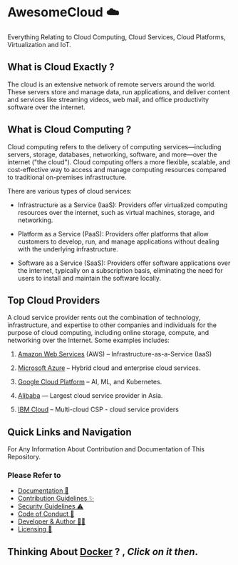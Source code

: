 # AwesomeCloud ☁️

Everything Relating to Cloud Computing, Cloud Services, Cloud Platforms, Virtualization and IoT.

## What is Cloud Exactly ?

The cloud is an extensive network of remote servers around the world. These servers store and manage data, run applications, and deliver content and services like streaming videos, web mail, and office productivity software over the internet.

## What is Cloud Computing ?

Cloud computing refers to the delivery of computing services—including servers, storage, databases, networking, software, and more—over the internet ("the cloud"). Cloud computing offers a more flexible, scalable, and cost-effective way to access and manage computing resources compared to traditional on-premises infrastructure.

There are various types of cloud services:

- Infrastructure as a Service (IaaS): Providers offer virtualized computing resources over the internet, such as virtual machines, storage, and networking.

- Platform as a Service (PaaS): Providers offer platforms that allow customers to develop, run, and manage applications without dealing with the underlying infrastructure.

- Software as a Service (SaaS): Providers offer software applications over the internet, typically on a subscription basis, eliminating the need for users to install and maintain the software locally.

## Top Cloud Providers

A cloud service provider rents out the combination of technology, infrastructure, and expertise to other companies and individuals for the purpose of cloud computing, including online storage, compute, and networking over the Internet. Some examples includes:

1. [Amazon Web Services](https://aws.amazon.com/) (AWS) – Infrastructure-as-a-Service (IaaS)

2. [Microsoft Azure](https://azure.microsoft.com/en-us) – Hybrid cloud and enterprise cloud services.

3. [Google Cloud Platform](https://cloud.google.com/) – AI, ML, and Kubernetes.

4. [Alibaba](https://www.alibabacloud.com/) — Largest cloud service provider in Asia.

5. [IBM Cloud](https://www.ibm.com/cloud) – Multi-cloud CSP - cloud service providers

## Quick Links and Navigation

For Any Information About Contribution and Documentation of This Repository.

### Please Refer to

- [Documentation 📖](https://github.com/offensive-vk/AwesomeCloud/blob/master/.github/readme.md)
- [Contribution Guidelines ✨](https://github.com/offensive-vk/AwesomeCloud/blob/master/.github/contributing.md)
- [Security Guidelines ⚠️](https://github.com/offensive-vk/AwesomeCloud/blob/master/.github/security.md)
- [Code of Conduct 🙌](https://github.com/offensive-vk/AwesomeCloud/blob/master/.github/code_of_conduct.md)
- [Developer & Author 🧑‍💻](https://github.com/offensive-vk/)
- [Licensing 🔑](https://github.com/offensive-vk/AwesomeCloud/blob/master/license)

## Thinking About [Docker](https://github.com/offensive-vk/AwesomeCloud/blob/master/.github/docker.md) ? , _Click on it then_.
